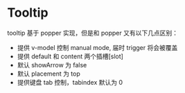 # Tooltip

tooltip 基于 popper 实现，但是和 popper 又有以下几点区别：

- 提供 v-model 控制 manual mode, 届时 trigger 将会被覆盖
- 提供 default 和 content 两个插槽[slot]
- 默认 showArrow 为 false
- 默认 placement 为 top
- 提供键盘 tab 控制，tabindex 默认为 0

<!-- base -->
<!-- custom -->
<!-- disabled -->
